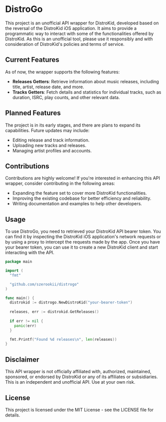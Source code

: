 # DistroGo

This project is an unofficial API wrapper for DistroKid, developed based on the reversal of the DistroKid iOS application. It aims to provide a programmatic way to interact with some of the functionalities offered by DistroKid. As this is an unofficial tool, please use it responsibly and with consideration of DistroKid's policies and terms of service.

## Current Features

As of now, the wrapper supports the following features:

- **Releases Getters**: Retrieve information about music releases, including title, artist, release date, and more.
- **Tracks Getters**: Fetch details and statistics for individual tracks, such as duration, ISRC, play counts, and other relevant data.

## Planned Features

The project is in its early stages, and there are plans to expand its capabilities. Future updates may include:

- Editing release and track information.
- Uploading new tracks and releases.
- Managing artist profiles and accounts.

## Contributions

Contributions are highly welcome! If you're interested in enhancing this API wrapper, consider contributing in the following areas:

- Expanding the feature set to cover more DistroKid functionalities.
- Improving the existing codebase for better efficiency and reliability.
- Writing documentation and examples to help other developers.

## Usage
To use DistroGo, you need to retrieved your DistroKid API bearer token. You can find it by inspecting the DistroKid iOS application's network requests or by using a proxy to intercept the requests made by the app. Once you have your bearer token, you can use it to create a new DistroKid client and start interacting with the API.
```go
package main

import (
  "fmt"

  "github.com/szerookii/distrogo"
)

func main() {
  distrokid := distrogo.NewDistroKid("your-bearer-token")
  
  releases, err := distrokid.GetReleases()
  
  if err != nil {
    panic(err)
  }

  fmt.Printf("Found %d releases\n", len(releases))
}
```

## Disclaimer

This API wrapper is not officially affiliated with, authorized, maintained, sponsored, or endorsed by DistroKid or any of its affiliates or subsidiaries. This is an independent and unofficial API. Use at your own risk.

## License

This project is licensed under the MIT License - see the LICENSE file for details.
